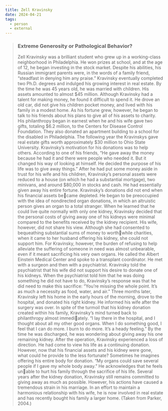 ```yaml
---
title: Zell Kravinsky
date: 2024-04-21
tags:
  - person
  - external
---
```

> ### Extreme Generosity or Pathological Behavior? 
> Zell Kravinsky was a brilliant student who grew up in a working-class neighborhood in Philadelphia. He won prizes at school, and at the age of 12, he began investing in the stock market. Despite his abilities, his Russian immigrant parents were, in the words of a family friend, “steadfast in denying him any praise.” Kravinsky eventually completed two Ph.D. degrees and indulged his growing interest in real estate. By the time he was 45 years old, he was married with children. His assets amounted to almost $45 million. Although Kravinsky had a talent for making money, he found it difficult to spend it. He drove an old car, did not give his children pocket money, and lived with his family in a modest home. As his fortune grew, however, he began to talk to his friends about his plans to give all of his assets to charity. His philanthropy began in earnest when he and his wife gave two gifts, totaling $6.2 million, to the Centers for Disease Control Foundation. They also donated an apartment building to a school for the disabled in Philadelphia. The following year the Kravinskys gave real estate gifts worth approximately $30 million to Ohio State University. Kravinsky’s motivation for his donations was to help others. According to one of his friends, “He gave away the money because he had it and there were people who needed it. But it changed his way of looking at himself. He decided the purpose of his life was to give away things.” After he had put some money aside in trust for his wife and his children, Kravinsky’s personal assets were reduced to a house (on which he had a substantial mortgage), two minivans, and around $80,000 in stocks and cash. He had essentially given away his entire fortune. Kravinsky’s donations did not end when his financial assets became depleted. He began to be preoccupied with the idea of nondirected organ donations, in which an altruistic person gives an organ to a total stranger. When he learned that he could live quite normally with only one kidney, Kravinsky decided that the personal costs of giving away one of his kidneys were minimal compared to the benefits received by the kidney recipient. His wife, however, did not share his view. Although she had consented to bequeathing substantial sums of money to worthwhile charities, when it came to her husband offering his kidney, she could not support him. For Kravinsky, however, the burden of refusing to help alleviate the suffering of someone in need was almost unbearable, even if it meant sacrificing his very own organs. He called the Albert Einstein Medical Center and spoke to a transplant coordinator. He met with a surgeon and then with a psychiatrist. Kravinsky told the psychiatrist that his wife did not support his desire to donate one of his kidneys. When the psychiatrist told him that he was doing something he did not have to do, Kravinsky’s response was that he did need to make this sacrifice: “You’re missing the whole point. It’s as much a necessity as food, water, and air.” Three months later, Kravinsky left his home in the early hours of the morning, drove to the hospital, and donated his right kidney. He informed his wife after the surgery was over. In spite of the turmoil that his kidney donation created within his family, Kravinsky’s mind turned back to philanthropy almost immediately. “I lay there in the hospital, and I thought about all my other good organs. When I do something good, I feel that I can do more. I burn to do more. It’s a heady feeling.” By the time he was discharged, he was wondering about giving away his one remaining kidney. After the operation, Kravinsky experienced a loss of direction. He had come to view his life as a continuing donation. However, now that his financial assets and his kidney were gone, what could he provide to the less fortunate? Sometimes he imagines offering his entire body for donation. “My organs could save several people if I gave my whole body away.” He acknowledges that he feels unable to hurt his family through the sacrifice of his life. Several years after the kidney donation, Kravinsky still remains committed to giving away as much as possible. However, his actions have caused a tremendous strain in his marriage. In an effort to maintain a harmonious relationship with his wife, he is now involved in real estate and has recently bought his family a larger home. (Taken from Parker, 2004.)
> 